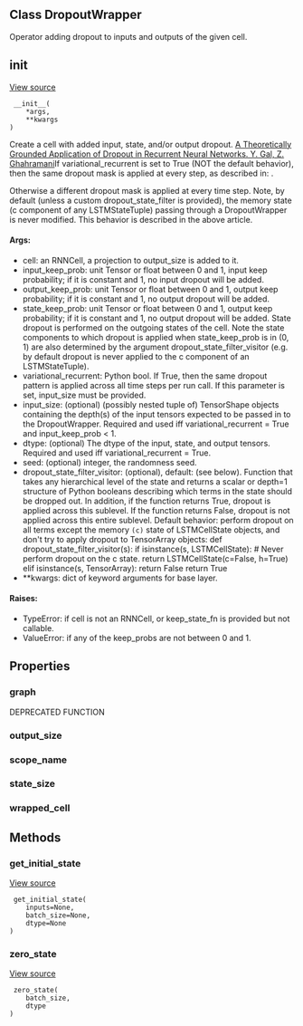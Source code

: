 ## Class DropoutWrapper
Operator adding dropout to inputs and outputs of the given cell.
## __init__
[View source](https://github.com/tensorflow/tensorflow/blob/r2.0/tensorflow/python/ops/rnn_cell_impl.py#L1170-L1171)


```
 __init__(
    *args,
    **kwargs
)
```
Create a cell with added input, state, and/or output dropout.
[A Theoretically Grounded Application of Dropout in Recurrent Neural Networks. Y. Gal, Z. Ghahramani](https://arxiv.org/abs/1512.05287)If variational_recurrent is set to True (NOT the default behavior), then the same dropout mask is applied at every step, as described in: .

Otherwise a different dropout mask is applied at every time step.
Note, by default (unless a custom dropout_state_filter is provided), the memory state (c component of any LSTMStateTuple) passing through a DropoutWrapper is never modified. This behavior is described in the above article.
#### Args:
- cell: an RNNCell, a projection to output_size is added to it.
- input_keep_prob: unit Tensor or float between 0 and 1, input keep probability; if it is constant and 1, no input dropout will be added.
- output_keep_prob: unit Tensor or float between 0 and 1, output keep probability; if it is constant and 1, no output dropout will be added.
- state_keep_prob: unit Tensor or float between 0 and 1, output keep probability; if it is constant and 1, no output dropout will be added. State dropout is performed on the outgoing states of the cell. Note the state components to which dropout is applied when state_keep_prob is in (0, 1) are also determined by the argument dropout_state_filter_visitor (e.g. by default dropout is never applied to the c component of an LSTMStateTuple).
- variational_recurrent: Python bool. If True, then the same dropout pattern is applied across all time steps per run call. If this parameter is set, input_size must be provided.
- input_size: (optional) (possibly nested tuple of) TensorShape objects containing the depth(s) of the input tensors expected to be passed in to the DropoutWrapper. Required and used iff variational_recurrent = True and input_keep_prob < 1.
- dtype: (optional) The dtype of the input, state, and output tensors. Required and used iff variational_recurrent = True.
- seed: (optional) integer, the randomness seed.
- dropout_state_filter_visitor: (optional), default: (see below). Function that takes any hierarchical level of the state and returns a scalar or depth=1 structure of Python booleans describing which terms in the state should be dropped out. In addition, if the function returns True, dropout is applied across this sublevel. If the function returns False, dropout is not applied across this entire sublevel. Default behavior: perform dropout on all terms except the memory ``(c)`` state of LSTMCellState objects, and don't try to apply dropout to TensorArray objects: def dropout_state_filter_visitor(s): if isinstance(s, LSTMCellState): # Never perform dropout on the c state. return LSTMCellState(c=False, h=True) elif isinstance(s, TensorArray): return False return True
- **kwargs: dict of keyword arguments for base layer.
#### Raises:
- TypeError: if cell is not an RNNCell, or keep_state_fn is provided but not callable.
- ValueError: if any of the keep_probs are not between 0 and 1.
## Properties
### graph
DEPRECATED FUNCTION
### output_size
### scope_name
### state_size
### wrapped_cell
## Methods
### get_initial_state
[View source](https://github.com/tensorflow/tensorflow/blob/r2.0/tensorflow/python/ops/rnn_cell_impl.py#L281-L309)


```
 get_initial_state(
    inputs=None,
    batch_size=None,
    dtype=None
)
```
### zero_state
[View source](https://github.com/tensorflow/tensorflow/blob/r2.0/tensorflow/python/ops/rnn_cell_wrapper_impl.py#L197-L199)


```
 zero_state(
    batch_size,
    dtype
)
```
